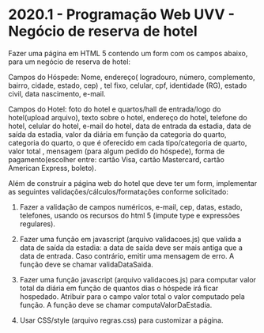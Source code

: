 # 2020.1 - Programação Web UVV - Negócio de reserva de hotel


Fazer uma página em HTML 5 contendo um form com os campos abaixo, para um negócio de reserva de hotel:


Campos do Hóspede: Nome, endereço( logradouro, número, complemento, bairro, cidade, estado, cep) , tel fixo, celular, cpf, identidade (RG), estado civil, data nascimento, e-mail.


Campos do Hotel: foto do hotel e quartos/hall de entrada/logo do hotel(upload arquivo), texto sobre o hotel, endereço do hotel, telefone do hotel, celular do hotel, e-mail do hotel, data de entrada da estadia, data de saída da estadia, valor da diária em função da categoria do quarto, categoria do quarto, o que é oferecido em cada tipo/categoria de quarto, valor total , mensagem (para algum pedido do hóspede), forma de pagamento(escolher entre: cartão Visa, cartão Mastercard, cartão American Express, boleto).


Além de construir a página web do hotel que deve ter um form, implementar as seguintes validações/cálculos/formatações conforme solicitado:


1)	Fazer a validação de campos numéricos, e-mail, cep, datas, estado, telefones, usando os recursos do html 5 (impute type e expressões regulares).


2)	Fazer uma função em javascript (arquivo validacoes.js) que valida a data de saída da estadia: a data de saída deve ser mais antiga que a data de entrada. Caso contrário, emitir uma mensagem de erro. A função deve se chamar validaDataSaida.


3)	Fazer uma função javascript  (arquivo validacoes.js) para computar valor total da diária em função de quantos dias o hóspede irá ficar hospedado. Atribuir para o campo valor total o valor computado pela função. A função deve se chamar computaValorDaEstadia.


4)	Usar CSS/style (arquivo regras.css) para customizar a página.
